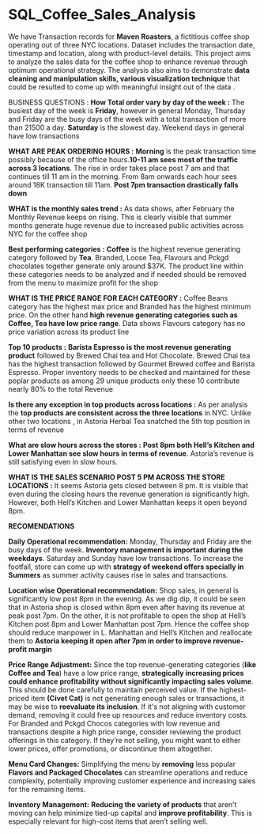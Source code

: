 # SQL_Coffee_Sales_Analysis

We have Transaction records for **Maven Roasters**, a fictitious coffee shop operating out of three NYC locations. Dataset includes the transaction date, timestamp and location, along with product-level details.
This project aims to analyze the sales data for the coffee shop to enhance revenue through optimum operational strategy.
The analysis also aims to demonstrate **data cleaning and manipulation skills, various visualization technique** that could be resulted to come up with meaningful insight out of the data .

BUSINESS QUESTIONS : 
**How Total order vary by day of the week :** The busiest day of the week is **Friday**, however in general Monday, Thursday and Friday are the busy days of the week with a total transaction of more than 21500 a day. **Saturday** is the slowest day. Weekend days in general have low transactions

**WHAT ARE PEAK ORDERING HOURS :** **Morning** is the peak transaction time possibly because of the office hours.**10-11 am sees most of the traffic across 3 locations**. The rise in order takes place post 7 am and that continues till 11 am in the morning. From 8am onwards each hour sees around 18K transaction till 11am. **Post 7pm transaction drastically falls down**

**WHAT is the monthly sales trend :** As data shows, after February the Monthly Revenue keeps on rising. This is clearly visible that summer months generate huge revenue due to increased public activities across NYC for the coffee shop

**Best performing categories :** **Coffee** is the highest revenue generating category followed by **Tea**. Branded, Loose Tea, Flavours and Pckgd chocolates together generate only around $37K. The product line within these categories needs to be analyzed and if needed should be removed from the menu to maximize profit for the shop

**WHAT IS THE PRICE RANGE FOR EACH CATEGORY :** Coffee Beans category has the highest max price and Branded has the highest minimum price. On the other hand **high revenue generating categories such as Coffee, Tea have low price range**. Data shows Flavours category has no price variation across its product line

**Top 10 products :** **Barista Espresso is the most revenue generating product** followed by Brewed Chai tea and Hot Chocolate. Brewed Chai tea has the highest transaction followed by Gourmet Brewed coffee and Barista Espresso. Proper inventory needs to be checked and maintained for these poplar products as among 29 unique products only these 10 contribute nearly 80% to the total Revenue

**Is there any exception in top products across locations :** As per analysis the **top products are consistent across the three locations** in NYC. Unlike other two locations , in Astoria Herbal Tea snatched the 5th top position in terms of revenue

**What are slow hours across the stores :** **Post 8pm both Hell’s Kitchen and Lower Manhattan see slow hours in terms of revenue**. Astoria’s revenue is still satisfying even in slow hours.

**WHAT IS THE SALES SCENARIO POST 5 PM ACROSS THE STORE LOCATIONS :** It seems Astoria gets closed between 8 pm. It is visible that even during the closing hours the revenue generation is significantly high. However, both Hell’s Kitchen and Lower Manhattan keeps it open beyond 8pm.

   **RECOMENDATIONS**

**Daily Operational recommendation:** Monday, Thursday and Friday are the busy days of the week. **Inventory management is important during the weekdays**. Saturday and Sunday have low transactions. To increase the footfall, store can come up with **strategy of weekend offers specially in Summers** as summer activity causes rise in sales and transactions.

**Location wise Operational recommendation:** Shop sales, in general is significantly low post 8pm in the evening. As we dig dip, it could be seen that in Astoria shop is closed within 8pm even after having its revenue at peak post 7pm. On the other, it is not profitable to open the shop at Hell’s Kitchen post 8pm and Lower Manhattan post 7pm. Hence the coffee shop should reduce manpower in L. Manhattan and Hell’s Kitchen and reallocate them to **Astoria keeping it open after 7pm in order to improve revenue-profit margin**

**Price Range Adjustment:** Since the top revenue-generating categories (**like Coffee and Tea**) have a low price range, **strategically increasing prices could enhance profitability without significantly impacting sales volume**. This should be done carefully to maintain perceived value.
If the highest-priced item **(Civet Cat)** is not generating enough sales or transactions, it may be wise to **reevaluate its inclusion**. If it's not aligning with customer demand, removing it could free up resources and reduce inventory costs.
For Branded and Pckgd Chocos categories with low revenue and transactions despite a high price range, consider reviewing the product offerings in this category. If they’re not selling, you might want to either lower prices, offer promotions, or discontinue them altogether.

**Menu Card Changes:** Simplifying the menu by **removing** less popular **Flavors and Packaged Chocolates** can streamline operations and reduce complexity, potentially improving customer experience and increasing sales for the remaining items.

**Inventory Management:** **Reducing the variety of products** that aren’t moving can help minimize tied-up capital and **improve profitability**. This is especially relevant for high-cost items that aren’t selling well.
